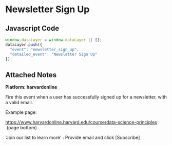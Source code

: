 # Newsletter Sign Up

### 

## Javascript Code
```js
window.dataLayer = window.dataLayer || [];
dataLayer.push({
  "event": "newsletter_sign_up",
  "detailed_event": "Newsletter Sign Up"
});
```





## Attached Notes

<p><span style="font-weight: 400;"><strong>Platform: harvardonline</strong></span></p>
<p><span style="font-weight: 400;">Fire this event when a user has successfully signed up for a newsletter, with a valid email.</span></p>
<p><span style="font-weight: 400;">Example page:</span></p>
<p><a href="https://www.harvardonline.harvard.edu/course/data-science-principles"><span style="font-weight: 400;">https://www.harvardonline.harvard.edu/course/data-science-principles</span></a><span style="font-weight: 400;"> &nbsp;</span><span style="font-weight: 400;">(page bottom)</span></p>
<p><span style="font-weight: 400;"> 'Join our list to learn more' : Provide email and click [Subscribe]</span></p>
